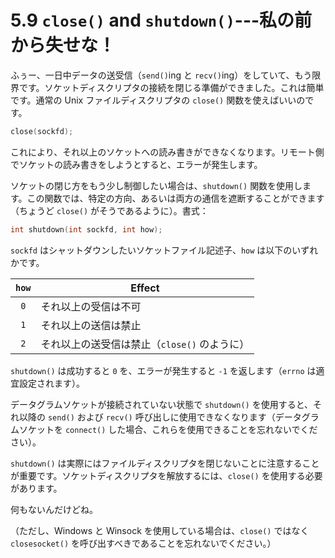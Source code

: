 # 5.9 `close()` and `shutdown()`---私の前から失せな！

ふぅー、一日中データの送受信（`send()`ing と `recv()`ing）をしていて、もう限界です。ソケットディスクリプタの接続を閉じる準備ができました。これは簡単です。通常の Unix ファイルディスクリプタの `close()` 関数を使えばいいのです。

```c
close(sockfd);
```

これにより、それ以上のソケットへの読み書きができなくなります。リモート側でソケットの読み書きをしようとすると、エラーが発生します。

ソケットの閉じ方をもう少し制御したい場合は、`shutdown()` 関数を使用します。この関数では、特定の方向、あるいは両方の通信を遮断することができます（ちょうど `close()` がそうであるように）。書式：

```c
int shutdown(int sockfd, int how);
```

`sockfd` はシャットダウンしたいソケットファイル記述子、`how` は以下のいずれかです。

| `how` | Effect                                       |
|:-----:|----------------------------------------------|
|  `0`  | それ以上の受信は不可                         |
|  `1`  | それ以上の送信は禁止                         |
|  `2`  | それ以上の送受信は禁止（`close()` のように） |

`shutdown()` は成功すると `0` を、エラーが発生すると `-1` を返します（`errno` は適宜設定されます）。

データグラムソケットが接続されていない状態で `shutdown()` を使用すると、それ以降の `send()` および `recv()` 呼び出しに使用できなくなります（データグラムソケットを `connect()` した場合、これらを使用できることを忘れないでください）。

`shutdown()` は実際にはファイルディスクリプタを閉じないことに注意することが重要です。ソケットディスクリプタを解放するには、`close()` を使用する必要があります。

何もないんだけどね。

（ただし、Windows と Winsock を使用している場合は、`close()` ではなく `closesocket()` を呼び出すべきであることを忘れないでください。）
